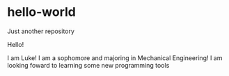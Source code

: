 # hello-world
Just another repository

Hello!

I am Luke! I am a sophomore and majoring in Mechanical Engineering! I am looking foward to learning some new programming tools
